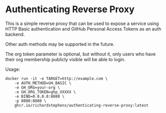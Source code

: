 Authenticating Reverse Proxy
============================

This is a simple reverse proxy that can be used to expose a
service using HTTP Basic authentication and GitHub Personal Access Tokens as an auth backend.

Other auth methods may be supported in the future.

The org token parameter is optional, but without it, only users who have their org membership publicly visible will be
able to login.

Usage:

```shell
docker run -it -e TARGET=http://example.com \
    -e AUTH_METHOD=GH_BASIC \
    -e GH_ORG=your-org \
    -e GH_ORG_TOKEN=ghp_XXXXX \
    -e BIND=0.0.0.0:8080 \
    -p 8080:8080 \
    ghcr.io/richardstephens/authenticating-reverse-proxy:latest
```